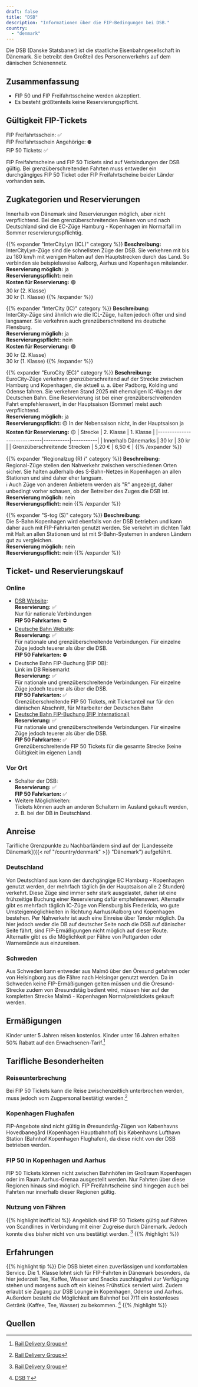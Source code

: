 ```yaml
---
draft: false
title: "DSB"
description: "Informationen über die FIP-Bedingungen bei DSB."
country:
  - "denmark"
---
```


Die DSB (Danske Statsbaner) ist die staatliche Eisenbahngesellschaft in Dänemark. Sie betreibt den Großteil des Personenverkehrs auf dem dänischen Schienennetz.

## Zusammenfassung

- FIP 50 und FIP Freifahrtsscheine werden akzeptiert.
- Es besteht größtenteils keine Reservierungspflicht.

## Gültigkeit FIP-Tickets

FIP Freifahrtsschein: ✅ \
FIP Freifahrtsschein Angehörige: ⛔ \
FIP 50 Tickets: ✅

FIP Freifahrtscheine und FIP 50 Tickets sind auf Verbindungen der DSB gültig. Bei grenzüberschreitenden Fahrten muss entweder ein durchgängiges FIP 50 Ticket oder FIP Freifahrtscheine beider Länder vorhanden sein.

## Zugkategorien und Reservierungen

Innerhalb von Dänemark sind Reservierungen möglich, aber nicht verpflichtend. Bei den grenzüberschreitenden Reisen von und nach Deutschland sind die EC-Züge Hamburg - Kopenhagen im Normalfall im Sommer reservierungspflichtig.

{{% expander "InterCityLyn (ICL)" category %}}
**Beschreibung:** \
InterCityLyn-Züge sind die schnellsten Züge der DSB. Sie verkehren mit bis zu 180 km/h mit wenigen Halten auf den Hauptstrecken durch das Land. So verbinden sie beispielsweise Aalborg, Aarhus und Kopenhagen miteiander. \
**Reservierung möglich:** ja \
**Reservierungspflicht:** nein \
**Kosten für Reservierung:** 🟢 \
30 kr (2. Klasse) \
30 kr (1. Klasse)
{{% /expander %}}

{{% expander "InterCity (IC)" category %}}
**Beschreibung:** \
InterCity-Züge sind ähnlich wie die ICL-Züge, halten jedoch öfter und sind langsamer. Sie verkehren auch grenzüberschreitend ins deutsche Flensburg. \
**Reservierung möglich:** ja \
**Reservierungspflicht:** nein \
**Kosten für Reservierung:** 🟢 \
30 kr (2. Klasse) \
30 kr (1. Klasse)
{{% /expander %}}

{{% expander "EuroCity (EC)" category %}}
**Beschreibung:** \
EuroCity-Züge verkehren grenzüberschreitend auf der Strecke zwischen Hamburg und Kopenhagen, die aktuell u. a. über Padborg, Kolding und Odense fahren. Sie verkehren Stand 2025 mit ehemaligen IC-Wagen der Deutschen Bahn. Eine Reservierung ist bei einer grenzüberschreitenden Fahrt empfehlenswert, in der Hauptsaison (Sommer) meist auch verpflichtend. \
**Reservierung möglich:** ja \
**Reservierungspflicht:** 🟡 In der Nebensaison nicht, in der Hauptsaison ja \
**Kosten für Reservierung:** 🟡
| Strecke | 2. Klasse | 1. Klasse |
|-----------------------------|-----------|-----------|
| Innerhalb Dänemarks | 30 kr | 30 kr |
| Grenzüberschreitende Strecken | 5,20 € | 6,50 € |
{{% /expander %}}

{{% expander "Regionalzug (R) ℹ️" category %}}
**Beschreibung:** \
Regional-Züge stellen den Nahverkehr zwischen verschiedenen Orten sicher. Sie halten außerhalb des S-Bahn-Netzes in Kopenhagen an allen Stationen und sind daher eher langsam. \
ℹ️ Auch Züge von anderen Anbietern werden als "R" angezeigt, daher unbedingt vorher schauen, ob der Betreiber des Zuges die DSB ist. \
**Reservierung möglich:** nein \
**Reservierungspflicht:** nein
{{% /expander %}}

{{% expander "S-tog (S)" category %}}
**Beschreibung:** \
Die S-Bahn Kopenhagen wird ebenfalls von der DSB betrieben und kann daher auch mit FIP-Fahrkarten genutzt werden. Sie verkehrt im dichten Takt mit Halt an allen Stationen und ist mit S-Bahn-Systemen in anderen Ländern gut zu vergleichen. \
**Reservierung möglich:** nein \
**Reservierungspflicht:** nein
{{% /expander %}}

## Ticket- und Reservierungskauf

### Online

- [DSB Website](https://www.dsb.dk): \
  **Reservierung:** ✅ \
  Nur für nationale Verbindungen \
  **FIP 50 Fahrkarten:** ⛔
- [Deutsche Bahn Website](https://bahn.de/): \
  **Reservierung:** ✅ \
  Für nationale und grenzüberschreitende Verbindungen. Für einzelne Züge jedoch teuerer als über die DSB. \
  **FIP 50 Fahrkarten:** ⛔
- Deutsche Bahn FIP-Buchung (FIP DB): \
  Link im DB Reisemarkt \
  **Reservierung:** ✅ \
  Für nationale und grenzüberschreitende Verbindungen. Für einzelne Züge jedoch teuerer als über die DSB. \
  **FIP 50 Fahrkarten:** ✅ \
  Grenzüberschreitende FIP 50 Tickets, mit Ticketanteil nur für den dänischen Abschnitt, für Mitarbeiter der Deutschen Bahn
- [Deutsche Bahn FIP-Buchung (FIP International)](https://www.bahn.de/buchung/start?KL=2&ET=FIP_SONSTIGE) \
  **Reservierung:** ✅ \
  Für nationale und grenzüberschreitende Verbindungen. Für einzelne Züge jedoch teuerer als über die DSB. \
  **FIP 50 Fahrkarten:** ✅ \
  Grenzüberschreitende FIP 50 Tickets für die gesamte Strecke (keine Gültigkeit im eigenen Land)

### Vor Ort

- Schalter der DSB: \
  **Reservierung:** ✅ \
  **FIP 50 Fahrkarten:** ✅
- Weitere Möglichkeiten: \
  Tickets können auch an anderen Schaltern im Ausland gekauft werden, z. B. bei der DB in Deutschland.

## Anreise

Tarifliche Grenzpunkte zu Nachbarländern sind auf der [Landesseite Dänemark]({{< ref "/country/denmark" >}} "Dänemark") aufgeführt.

### Deutschland

Von Deutschland aus kann der durchgängige EC Hamburg - Kopenhagen genutzt werden, der mehrfach täglich (in der Hauptsaison alle 2 Stunden) verkehrt. Diese Züge sind immer sehr stark ausgelastet, daher ist eine frühzeitige Buchung einer Reservierung dafür empfehlenswert. Alternativ gibt es mehrfach täglich IC-Züge von Flensburg bis Fredericia, wo gute Umsteigemöglichkeiten in Richtung Aarhus/Aalborg und Kopenhagen bestehen. Per Nahverkehr ist auch eine Einreise über Tønder möglich. Da hier jedoch weder die DB auf deutscher Seite noch die DSB auf dänischer Seite fährt, sind FIP-Ermäßigungen nicht möglich auf dieser Route. Alternativ gibt es die Möglichkeit per Fähre von Puttgarden oder Warnemünde aus einzureisen.

### Schweden

Aus Schweden kann entweder aus Malmö über den Öresund gefahren oder von Helsingborg aus die Fähre nach Helsingør genutzt werden. Da in Schweden keine FIP-Ermäßigungen gelten müssen und die Öresund-Strecke zudem von Øresundståg bedient wird, müssen hier auf der kompletten Strecke Malmö - Kopenhagen Normalpreistickets gekauft werden.

## Ermäßigungen

Kinder unter 5 Jahren reisen kostenlos. Kinder unter 16 Jahren erhalten 50% Rabatt auf den Erwachsenen-Tarif.[^1]

## Tarifliche Besonderheiten

### Reiseunterbrechung

Bei FIP 50 Tickets kann die Reise zwischenzeitlich unterbrochen werden, muss jedoch vom Zugpersonal bestätigt werden.[^1]

### Kopenhagen Flughafen

FIP-Angebote sind nicht gültig in Øresundståg-Zügen von Københavns Hovedbanegård (Kopenhagen Hauptbahnhof) bis Københavns Lufthavn Station (Bahnhof Kopenhagen Flughafen), da diese nicht von der DSB betrieben werden.

### FIP 50 in Kopenhagen und Aarhus

FIP 50 Tickets können nicht zwischen Bahnhöfen im Großraum Kopenhagen oder im Raum Aarhus-Grenaa ausgestellt werden. Nur Fahrten über diese Regionen hinaus sind möglich. FIP Freifahrtscheine sind hingegen auch bei Fahrten nur innerhalb dieser Regionen gültig.

### Nutzung von Fähren

{{% highlight inofficial %}}
Angeblich sind FIP 50 Tickets gültig auf Fähren von Scandlines in Verbindung mit einer Zugreise durch Dänemark. Jedoch konnte dies bisher nicht von uns bestätigt werden. [^1]
{{% /highlight %}}

## Erfahrungen

{{% highlight tip %}}
Die DSB bietet einen zuverlässigen und komfortablen Service. Die 1. Klasse lohnt sich für FIP-Fahrten in Dänemark besonders, da hier jederzeit Tee, Kaffee, Wasser und Snacks zuschlagsfrei zur Verfügung stehen und morgens auch oft ein kleines Frühstück serviert wird. Zudem erlaubt sie Zugang zur DSB Lounge in Kopenhagen, Odense und Aarhus. Außerdem besteht die Möglichkeit am Bahnhof bei 7/11 ein kostenloses Getränk (Kaffee, Tee, Wasser) zu bekommen. [^2]
{{% /highlight %}}

## Quellen

[^1]: [Rail Delivery Group](https://www.raildeliverygroup.com/rst/europe-and-fip.html#Tips)

[^2]: [DSB 1'](https://www.dsb.dk/find-produkter-og-services/dsb-1-billetter/dsb-1-tillaeg/)
